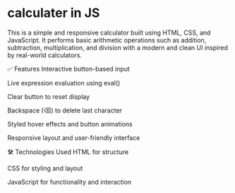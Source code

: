 # calculater in JS
This is a simple and responsive calculator built using HTML, CSS, and JavaScript. It performs basic arithmetic operations such as addition, subtraction, multiplication, and division with a modern and clean UI inspired by real-world calculators.

✅ Features
Interactive button-based input

Live expression evaluation using eval()

Clear button to reset display

Backspace (⌫) to delete last character

Styled hover effects and button animations

Responsive layout and user-friendly interface

🛠️ Technologies Used
HTML for structure

CSS for styling and layout

JavaScript for functionality and interaction
